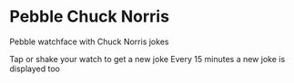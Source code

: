 Pebble Chuck Norris
==================

Pebble watchface with Chuck Norris jokes

Tap or shake your watch to get a new joke
Every 15 minutes a new joke is displayed too
